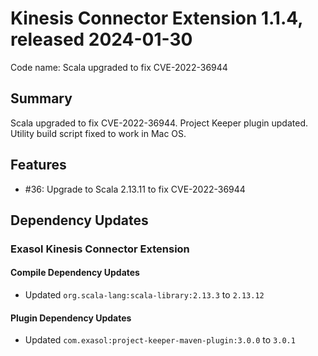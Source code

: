 # Kinesis Connector Extension 1.1.4, released 2024-01-30

Code name: Scala upgraded to fix CVE-2022-36944

## Summary
Scala upgraded to fix CVE-2022-36944. Project Keeper plugin updated. 
Utility build script fixed to work in Mac OS.

## Features

* #36: Upgrade to Scala 2.13.11 to fix CVE-2022-36944

## Dependency Updates

### Exasol Kinesis Connector Extension

#### Compile Dependency Updates

* Updated `org.scala-lang:scala-library:2.13.3` to `2.13.12`

#### Plugin Dependency Updates

* Updated `com.exasol:project-keeper-maven-plugin:3.0.0` to `3.0.1`
